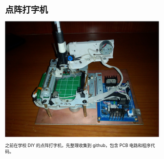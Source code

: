 # 点阵打字机

![预览图](https://github.com/howborn/dot-matrix-printer/blob/master/整体.jpg)

之前在学校 DIY 的点阵打字机，先整理收集到 github，包含 PCB 电路和程序代码。
